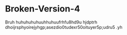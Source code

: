 # Broken-Version-4
Bruh huhuhuhuhuuhhuhuufrhfu8hd9u hjdptrh dhoijrsphyoirejyhgp;asezdio0tudexr50oituyer5p;udru5 .yh
